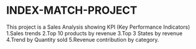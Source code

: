 # INDEX-MATCH-PROJECT
This project is a Sales Analysis showing KPI (Key Performance Indicators)
1.Sales trends
2.Top 10 products by revenue
3.Top 3 States by revenue 
4.Trend by Quantity sold 
5.Revenue contribution by category.
